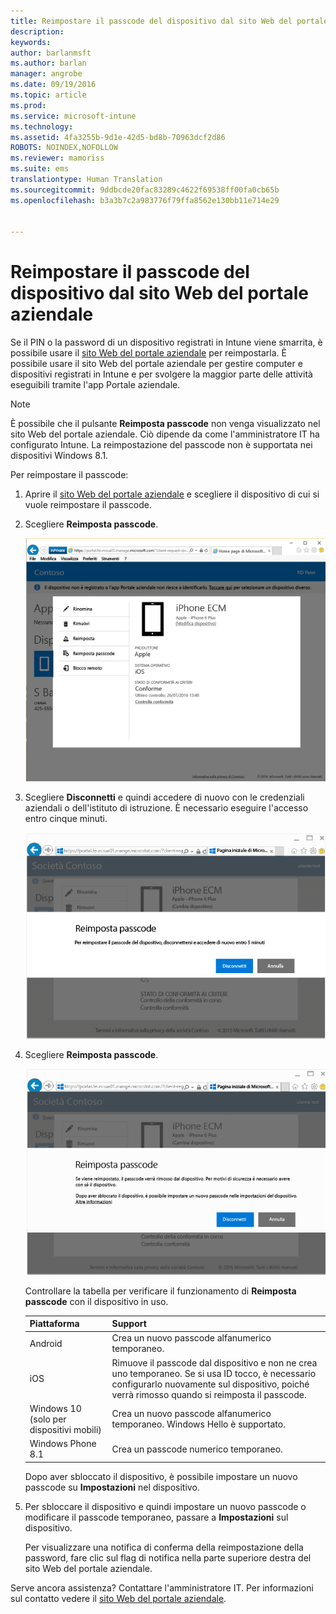 ```yaml
---
title: Reimpostare il passcode del dispositivo dal sito Web del portale aziendale | Microsoft Intune
description: 
keywords: 
author: barlanmsft
ms.author: barlan
manager: angrobe
ms.date: 09/19/2016
ms.topic: article
ms.prod: 
ms.service: microsoft-intune
ms.technology: 
ms.assetid: 4fa3255b-9d1e-42d5-bd8b-70963dcf2d86
ROBOTS: NOINDEX,NOFOLLOW
ms.reviewer: mamoriss
ms.suite: ems
translationtype: Human Translation
ms.sourcegitcommit: 9ddbcde20fac83289c4622f69538ff00fa0cb65b
ms.openlocfilehash: b3a3b7c2a983776f79ffa8562e130bb11e714e29


---
```



# <a name="reset-your-device-passcode-from-the-company-portal-website"></a>Reimpostare il passcode del dispositivo dal sito Web del portale aziendale

Se il PIN o la password di un dispositivo registrati in Intune viene smarrita, è possibile usare il [sito Web del portale aziendale](http://portal.manage.microsoft.com) per reimpostarla. È possibile usare il sito Web del portale aziendale per gestire computer e dispositivi registrati in Intune e per svolgere la maggior parte delle attività eseguibili tramite l'app Portale aziendale.

> [!NOTE]
> È possibile che il pulsante **Reimposta passcode** non venga visualizzato nel sito Web del portale aziendale. Ciò dipende da come l'amministratore IT ha configurato Intune. La reimpostazione del passcode non è supportata nei dispositivi Windows 8.1.

Per reimpostare il passcode:

1.  Aprire il [sito Web del portale aziendale](http://portal.manage.microsoft.com) e scegliere il dispositivo di cui si vuole reimpostare il passcode.

2.  Scegliere **Reimposta passcode**.

    ![Dettagli del dispositivo con il pulsante Reimposta passcode](./media/iwp-screen-with-all-options.png)

3.  Scegliere **Disconnetti** e quindi accedere di nuovo con le credenziali aziendali o dell'istituto di istruzione. È necessario eseguire l'accesso entro cinque minuti.

    ![Messaggio di reimpostazione con il pulsante di disconnessione](./media/iwp-2-sign-out.png)

4.  Scegliere **Reimposta passcode**.

    ![Messaggio che spiega cosa avviene quando si reimposta il passcode](./media/iwp-3-tap-reset-passcode-after-signin.png)

    Controllare la tabella per verificare il funzionamento di **Reimposta passcode** con il dispositivo in uso.

    |Piattaforma|Support|
    |------------|-----------|
    |Android|Crea un nuovo passcode alfanumerico temporaneo.|
    |iOS|Rimuove il passcode dal dispositivo e non ne crea uno temporaneo. Se si usa ID tocco, è necessario configurarlo nuovamente sul dispositivo, poiché verrà rimosso quando si reimposta il passcode.|
    |Windows 10 (solo per dispositivi mobili)|Crea un nuovo passcode alfanumerico temporaneo. Windows Hello è supportato.|
    |Windows Phone 8.1|Crea un passcode numerico temporaneo.|
    Dopo aver sbloccato il dispositivo, è possibile impostare un nuovo passcode su **Impostazioni** nel dispositivo.

5.  Per sbloccare il dispositivo e quindi impostare un nuovo passcode o modificare il passcode temporaneo, passare a **Impostazioni** sul dispositivo.

    Per visualizzare una notifica di conferma della reimpostazione della password, fare clic sul flag di notifica nella parte superiore destra del sito Web del portale aziendale.

Serve ancora assistenza? Contattare l'amministratore IT. Per informazioni sul contatto vedere il [sito Web del portale aziendale](http://portal.manage.microsoft.com).



<!--HONumber=Nov16_HO2-->


